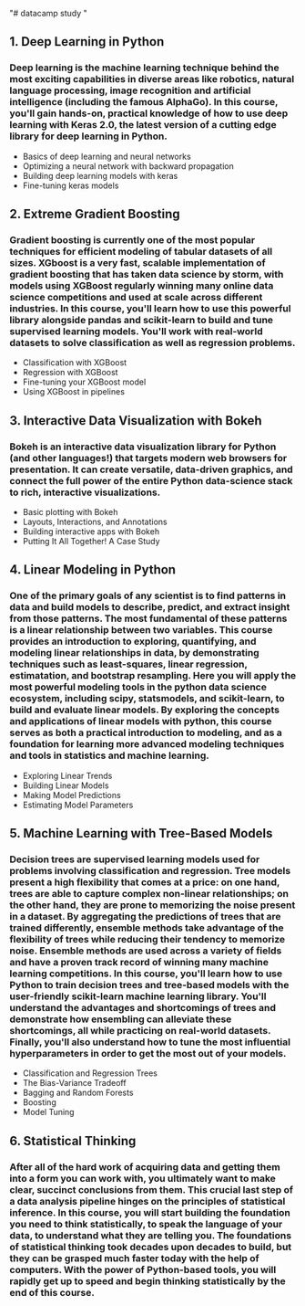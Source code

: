 "# datacamp study " 

## 1. Deep Learning in Python
### Deep learning is the machine learning technique behind the most exciting capabilities in diverse areas like robotics, natural language processing, image recognition and artificial intelligence (including the famous AlphaGo). In this course, you'll gain hands-on, practical knowledge of how to use deep learning with Keras 2.0, the latest version of a cutting edge library for deep learning in Python.
- Basics of deep learning and neural networks
- Optimizing a neural network with backward propagation
- Building deep learning models with keras
- Fine-tuning keras models

## 2. Extreme Gradient Boosting
### Gradient boosting is currently one of the most popular techniques for efficient modeling of tabular datasets of all sizes. XGboost is a very fast, scalable implementation of gradient boosting that has taken data science by storm, with models using XGBoost regularly winning many online data science competitions and used at scale across different industries. In this course, you'll learn how to use this powerful library alongside pandas and scikit-learn to build and tune supervised learning models. You'll work with real-world datasets to solve classification as well as regression problems.
- Classification with XGBoost
- Regression with XGBoost
- Fine-tuning your XGBoost model
- Using XGBoost in pipelines

## 3. Interactive Data Visualization with Bokeh
### Bokeh is an interactive data visualization library for Python (and other languages!) that targets modern web browsers for presentation. It can create versatile, data-driven graphics, and connect the full power of the entire Python data-science stack to rich, interactive visualizations.

- Basic plotting with Bokeh
- Layouts, Interactions, and Annotations
- Building interactive apps with Bokeh
- Putting It All Together! A Case Study

## 4. Linear Modeling in Python
### One of the primary goals of any scientist is to find patterns in data and build models to describe, predict, and extract insight from those patterns. The most fundamental of these patterns is a linear relationship between two variables. This course provides an introduction to exploring, quantifying, and modeling linear relationships in data, by demonstrating techniques such as least-squares, linear regression, estimatation, and bootstrap resampling. Here you will apply the most powerful modeling tools in the python data science ecosystem, including scipy, statsmodels, and scikit-learn, to build and evaluate linear models. By exploring the concepts and applications of linear models with python, this course serves as both a practical introduction to modeling, and as a foundation for learning more advanced modeling techniques and tools in statistics and machine learning.

- Exploring Linear Trends
- Building Linear Models
- Making Model Predictions
- Estimating Model Parameters

## 5. Machine Learning with Tree-Based Models
### Decision trees are supervised learning models used for problems involving classification and regression. Tree models present a high flexibility that comes at a price: on one hand, trees are able to capture complex non-linear relationships; on the other hand, they are prone to memorizing the noise present in a dataset. By aggregating the predictions of trees that are trained differently, ensemble methods take advantage of the flexibility of trees while reducing their tendency to memorize noise. Ensemble methods are used across a variety of fields and have a proven track record of winning many machine learning competitions. In this course, you'll learn how to use Python to train decision trees and tree-based models with the user-friendly scikit-learn machine learning library. You'll understand the advantages and shortcomings of trees and demonstrate how ensembling can alleviate these shortcomings, all while practicing on real-world datasets. Finally, you'll also understand how to tune the most influential hyperparameters in order to get the most out of your models.

- Classification and Regression Trees
- The Bias-Variance Tradeoff
- Bagging and Random Forests
- Boosting
- Model Tuning

## 6. Statistical Thinking
### After all of the hard work of acquiring data and getting them into a form you can work with, you ultimately want to make clear, succinct conclusions from them. This crucial last step of a data analysis pipeline hinges on the principles of statistical inference. In this course, you will start building the foundation you need to think statistically, to speak the language of your data, to understand what they are telling you. The foundations of statistical thinking took decades upon decades to build, but they can be grasped much faster today with the help of computers. With the power of Python-based tools, you will rapidly get up to speed and begin thinking statistically by the end of this course.
